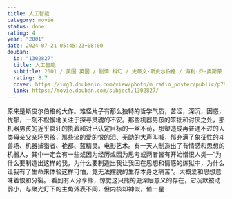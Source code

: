 ```yaml
---
title: 人工智能
category: movie
status: done
rating: 4
year: "2001"
date: 2024-07-21 05:45:23+08:00
douban:
  id: "1302827"
  title: 人工智能
  subtitle: 2001 / 美国 英国 / 剧情 科幻 / 史蒂文·斯皮尔伯格 / 海利·乔·奥斯蒙 弗兰西丝·奥康纳
  rating: 8.7
  cover: https://img3.doubanio.com/view/photo/m_ratio_poster/public/p792257137.jpg
  link: https://movie.douban.com/subject/1302827/
---
```


原来是斯皮尔伯格的大作。难怪片子有那么独特的哲学气质，苦涩，深沉，困惑，忧郁，一刻不松懈地关注于探寻灵魂的不安。那些机器男孩的笨拙和讨厌之处，那机器男孩的近乎疯狂的执着和对已认定目标的一丝不苟，那塑造成再普通不过的人类母亲父亲坏男孩，那些流的爱的恨的泪、无助的大声叫喊，那充满了象征性的斗兽场、机器捕猎者、艳都、蓝精灵。电影艺术。有一天人制造出了有情感和思想的机器人，其中一定会有一些或因为经历或因为思考或两者皆有开始憎恨人类—“为什么要制造出这样的我，为什么要制造出我让我困在思想和情感的炼狱中，为什么让我有了生命来体验这样可怕，竟无法摆脱的生存本身之痛苦”。大概爱和思想意味着恨和分裂。
看到有人分享熊，惊觉这只熊的更深层意义的存在，它沉默被动弱小，与聚光灯下的主角外表不同，但内核却神似，值一星
